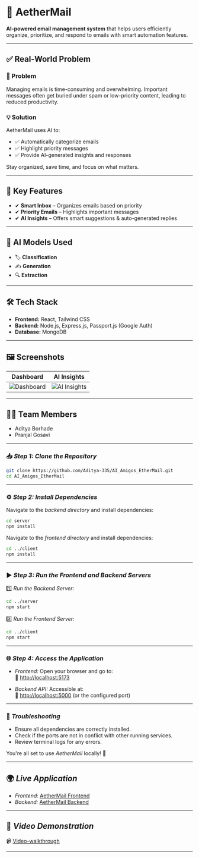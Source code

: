 # 📩 AetherMail

**AI-powered email management system** that helps users efficiently organize, prioritize, and respond to emails with smart automation features.

---

## ✅ Real-World Problem

### 📌 Problem
Managing emails is time-consuming and overwhelming. Important messages often get buried under spam or low-priority content, leading to reduced productivity.

### 💡 Solution
AetherMail uses AI to:
- ✅ Automatically categorize emails  
- ✅ Highlight priority messages  
- ✅ Provide AI-generated insights and responses  

Stay organized, save time, and focus on what matters.

---

## 🚀 Key Features
- ✔ **Smart Inbox** – Organizes emails based on priority  
- ✔ **Priority Emails** – Highlights important messages  
- ✔ **AI Insights** – Offers smart suggestions & auto-generated replies  

---

## 🤖 AI Models Used
- 🏷 **Classification**  
- ✍ **Generation**  
- 🔍 **Extraction**  

---

## 🛠 Tech Stack
- **Frontend:** React, Tailwind CSS  
- **Backend:** Node.js, Express.js, Passport.js (Google Auth)  
- **Database:** MongoDB  

---

## 🖼 Screenshots

| Dashboard | AI Insights |
|----------|-------------|
| ![Dashboard](https://github.com/user-attachments/assets/e603bfad-3177-4134-b8ac-b96f26a5aec8) | ![AI Insights](https://github.com/user-attachments/assets/f93d8165-f3c8-44ef-b4a2-7effa12a5db7) |

---

## 👨‍💻 Team Members
- Aditya Borhade  
- Pranjal Gosavi  

---

### 📥 *Step 1: Clone the Repository*  

```bash
git clone https://github.com/Aditya-335/AI_Amigos_EtherMail.git
cd AI_Amigos_EtherMail
```


---

### ⚙ *Step 2: Install Dependencies*  

Navigate to the *backend directory* and install dependencies:  

```bash
cd server
npm install
```

Navigate to the *frontend directory* and install dependencies:  

```bash
cd ../client
npm install
```

---

### ▶ *Step 3: Run the Frontend and Backend Servers*  

1️⃣ *Run the Backend Server:*  

```bash
cd ../server
npm start
```

2️⃣ *Run the Frontend Server:*  

```bash
cd ../client
npm start
```

---

### 🌐 *Step 4: Access the Application*  

- *Frontend:* Open your browser and go to:  
  🔗 [http://localhost:5173](http://localhost:5173)  

- *Backend API:* Accessible at:  
  🔗 [http://localhost:5000](http://localhost:5000) (or the configured port)  

---

### 🐞 *Troubleshooting*  

- Ensure all dependencies are correctly installed.  
- Check if the ports are not in conflict with other running services.  
- Review terminal logs for any errors.  

You're all set to use *AetherMail* locally! 🚀  

---

## 🌍 *Live Application*  
- *Frontend:* [AetherMail Frontend](https://client-sigma-woad.vercel.app/)  
- *Backend:* [AetherMail Backend](https://ai-amigos-ethermail.onrender.com)  

---

## 🎥 *Video Demonstration*  
📹 [Video-walkthrough](https://drive.google.com/file/d/19NFnO6_99n7fVLOc3RMh2ytdF8E5AGR9/view?usp=sharing)  

---
